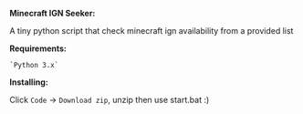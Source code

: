 **Minecraft IGN Seeker:**

A tiny python script that check minecraft ign availability from a provided list

**Requirements:**

    `Python 3.x`

**Installing:**

Click `Code` -> `Download zip`, unzip then use start.bat :)
